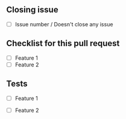 ## Closing issue

- [ ] Issue number / Doesn't close any issue

## Checklist for this pull request

- [ ] Feature 1
- [ ] Feature 2

## Tests

- [ ] Feature 1
- [ ] Feature 2


